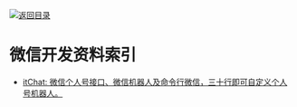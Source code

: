 [![返回目录](https://parg.co/UGo)](https://parg.co/b4z) 


 


 


 



# 微信开发资料索引



- [itChat: 微信个人号接口、微信机器人及命令行微信，三十行即可自定义个人号机器人。](https://github.com/littlecodersh/ItChat)